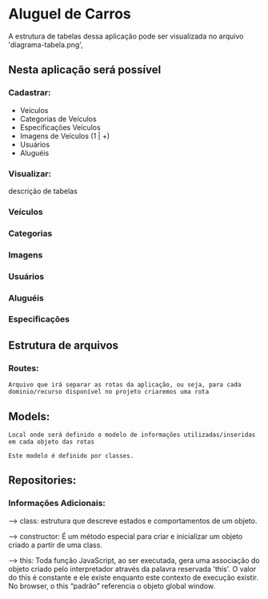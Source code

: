 # Aluguel de Carros

A estrutura de tabelas dessa aplicação pode ser visualizada no arquivo 'diagrama-tabela.png',

## Nesta aplicação será possível 

### Cadastrar:
- Veículos
- Categorias de Veículos
- Especificações Veículos
- Imagens de Veículos (1 | +) 
- Usuários
- Aluguéis

### Visualizar:

descrição de tabelas
### Veículos
### Categorias
### Imagens
### Usuários
### Aluguéis
### Especificações


## Estrutura de arquivos 

### Routes:
    Arquivo que irá separar as rotas da aplicação, ou seja, para cada dominio/recurso disponível no projeto criaremos uma rota

## Models:
    Local onde será definido o modelo de informações utilizadas/inseridas em cada objeto das rotas

    Este modelo é definido por classes.


## Repositories:

### Informações Adicionais:

 --> class: estrutura que descreve estados e comportamentos de um objeto.

 --> constructor: É um método especial para criar e inicializar um objeto criado a partir de uma class.

 --> this: Toda função JavaScript, ao ser executada, gera uma associação do objeto criado pelo interpretador através da palavra reservada 'this'. O valor do this é constante e ele existe enquanto este contexto de execução existir. No browser, o this “padrão” referencia o objeto global window.

